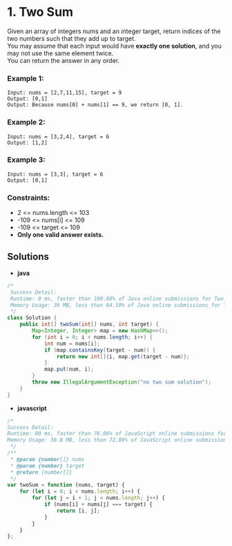 # 1. Two Sum

Given an array of integers nums and an integer target, return indices of the two numbers such that they add up to
target.  
You may assume that each input would have **exactly one solution**, and you may not use the same element twice.  
You can return the answer in any order.

### Example 1:

```
Input: nums = [2,7,11,15], target = 9
Output: [0,1]
Output: Because nums[0] + nums[1] == 9, we return [0, 1].
```

### Example 2:

```
Input: nums = [3,2,4], target = 6
Output: [1,2]
```

### Example 3:

```
Input: nums = [3,3], target = 6
Output: [0,1]
```

### Constraints:

* 2 <= nums.length <= 103
* -109 <= nums[i] <= 109
* -109 <= target <= 109
* **Only one valid answer exists.**

## Solutions

* **java**

```java
/*
 Success Detail:
 Runtime: 0 ms, faster than 100.00% of Java online submissions for Two Sum.
 Memory Usage: 39 MB, less than 84.50% of Java online submissions for Two Sum.
 */
class Solution {
    public int[] twoSum(int[] nums, int target) {
        Map<Integer, Integer> map = new HashMap<>();
        for (int i = 0; i < nums.length; i++) {
            int num = nums[i];
            if (map.containsKey(target - num)) {
                return new int[]{i, map.get(target - num)};
            }
            map.put(num, i);
        }
        throw new IllegalArgumentException("no two sum solution");
    }
}
```

* **javascript**

```javascript
/*
Success Detail:
Runtime: 80 ms, faster than 76.86% of JavaScript online submissions for Two Sum.
Memory Usage: 38.8 MB, less than 72.89% of JavaScript online submissions for Two Sum.
 */
/**
 * @param {number[]} nums
 * @param {number} target
 * @return {number[]}
 */
var twoSum = function (nums, target) {
    for (let i = 0; i < nums.length; i++) {
        for (let j = i + 1; j < nums.length; j++) {
            if (nums[i] + nums[j] === target) {
                return [i, j];
            }
        }
    }
};
```